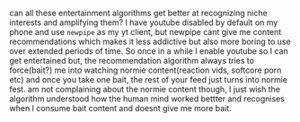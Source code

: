 can all these entertainment algorithms get better at recognizing niche interests and amplifying them? I have youtube disabled by default on my phone and use `newpipe` as my yt client, but newpipe cant give me content recommendations which makes it less addictive but also more boring to use over extended periods of time. So once in a while I enable youtube so I can get entertained but, the recommendation algorithm always tries to force(bait?) me into watching normie content(reaction vids, softcore porn etc) and once you take one bait, the rest of your feed just turns into normie fest. am not complaining about the normie content though, I just wish the algorithm understood how the human mind worked bettter and recognises when I consume bait content and doesnt give me more bait.